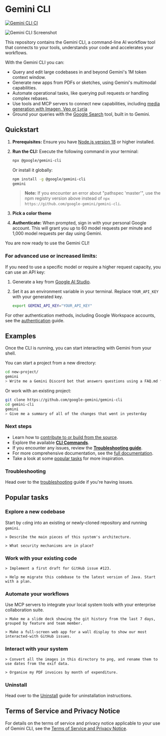 # Gemini CLI

[![Gemini CLI CI](https://github.com/google-gemini/gemini-cli/actions/workflows/ci.yml/badge.svg)](https://github.com/google-gemini/gemini-cli/actions/workflows/ci.yml)

![Gemini CLI Screenshot](./docs/assets/gemini-screenshot.png)

This repository contains the Gemini CLI, a command-line AI workflow tool that connects to your
tools, understands your code and accelerates your workflows.

With the Gemini CLI you can:

- Query and edit large codebases in and beyond Gemini's 1M token context window.
- Generate new apps from PDFs or sketches, using Gemini's multimodal capabilities.
- Automate operational tasks, like querying pull requests or handling complex rebases.
- Use tools and MCP servers to connect new capabilities, including [media generation with Imagen,
  Veo or Lyria](https://github.com/GoogleCloudPlatform/vertex-ai-creative-studio/tree/main/experiments/mcp-genmedia)
- Ground your queries with the [Google Search](https://ai.google.dev/gemini-api/docs/grounding)
  tool, built in to Gemini.

## Quickstart

1. **Prerequisites:** Ensure you have [Node.js version 18](https://nodejs.org/en/download) or higher installed.
2. **Run the CLI:** Execute the following command in your terminal:

   ```bash
   npx @google/gemini-cli
   ```

   Or install it globally:

   ```bash
   npm install -g @google/gemini-cli
   gemini
   ```

   > **Note:** If you encounter an error about "pathspec 'master'", use the npm registry version above instead of `npx https://github.com/google-gemini/gemini-cli`.

3. **Pick a color theme**
4. **Authenticate:** When prompted, sign in with your personal Google account. This will grant you up to 60 model requests per minute and 1,000 model requests per day using Gemini.

You are now ready to use the Gemini CLI!

### For advanced use or increased limits:

If you need to use a specific model or require a higher request capacity, you can use an API key:

1. Generate a key from [Google AI Studio](https://aistudio.google.com/apikey).
2. Set it as an environment variable in your terminal. Replace `YOUR_API_KEY` with your generated key.

   ```bash
   export GEMINI_API_KEY="YOUR_API_KEY"
   ```

For other authentication methods, including Google Workspace accounts, see the [authentication](./docs/cli/authentication.md) guide.

## Examples

Once the CLI is running, you can start interacting with Gemini from your shell.

You can start a project from a new directory:

```sh
cd new-project/
gemini
> Write me a Gemini Discord bot that answers questions using a FAQ.md file I will provide
```

Or work with an existing project:

```sh
git clone https://github.com/google-gemini/gemini-cli
cd gemini-cli
gemini
> Give me a summary of all of the changes that went in yesterday
```

### Next steps

- Learn how to [contribute to or build from the source](./CONTRIBUTING.md).
- Explore the available **[CLI Commands](./docs/cli/commands.md)**.
- If you encounter any issues, review the **[Troubleshooting guide](./docs/troubleshooting.md)**.
- For more comprehensive documentation, see the [full documentation](./docs/index.md).
- Take a look at some [popular tasks](#popular-tasks) for more inspiration.

### Troubleshooting

Head over to the [troubleshooting](docs/troubleshooting.md) guide if you're
having issues.

## Popular tasks

### Explore a new codebase

Start by `cd`ing into an existing or newly-cloned repository and running `gemini`.

```text
> Describe the main pieces of this system's architecture.
```

```text
> What security mechanisms are in place?
```

### Work with your existing code

```text
> Implement a first draft for GitHub issue #123.
```

```text
> Help me migrate this codebase to the latest version of Java. Start with a plan.
```

### Automate your workflows

Use MCP servers to integrate your local system tools with your enterprise collaboration suite.

```text
> Make me a slide deck showing the git history from the last 7 days, grouped by feature and team member.
```

```text
> Make a full-screen web app for a wall display to show our most interacted-with GitHub issues.
```

### Interact with your system

```text
> Convert all the images in this directory to png, and rename them to use dates from the exif data.
```

```text
> Organise my PDF invoices by month of expenditure.
```

### Uninstall

Head over to the [Uninstall](docs/Uninstall.md) guide for uninstallation instructions.

## Terms of Service and Privacy Notice

For details on the terms of service and privacy notice applicable to your use of Gemini CLI, see the [Terms of Service and Privacy Notice](./docs/tos-privacy.md).

